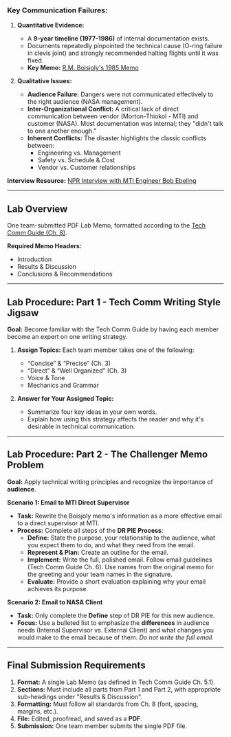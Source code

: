 ### Key Communication Failures:
1.  **Quantitative Evidence:**
    *   A **9-year timeline (1977-1986)** of internal documentation exists.
    *   Documents repeatedly pinpointed the technical cause (O-ring failure in clevis joint) and strongly recommended halting flights until it was fixed.
    *   **Key Memo:** [R.M. Boisjoly's 1985 Memo](https://jodoran.wordpress.com/wp-content/uploads/2011/03/boisjoly-memo_1985.pdf)

2.  **Qualitative Issues:**
    *   **Audience Failure:** Dangers were not communicated effectively to the right audience (NASA management).
    *   **Inter-Organizational Conflict:** A critical lack of direct communication between vendor (Morton-Thiokol - MTI) and customer (NASA). Most documentation was internal; they "didn't talk to one another enough."
    *   **Inherent Conflicts:** The disaster highlights the classic conflicts between:
        *   Engineering vs. Management
        *   Safety vs. Schedule & Cost
        *   Vendor vs. Customer relationships

**Interview Resource:** [NPR Interview with MTI Engineer Bob Ebeling](https://www.npr.org/sections/thetwo-way/2016/01/28/464744781/30-years-after-disaster-challenger-engineer-still-blames-himself)

---

## Lab Overview

One team-submitted PDF Lab Memo, formatted according to the [Tech Comm Guide (Ch. 8)](https://ohiostate.pressbooks.pub/feptechcomm/).

**Required Memo Headers:**
*   Introduction
*   Results & Discussion
*   Conclusions & Recommendations

---

## Lab Procedure: Part 1 - Tech Comm Writing Style Jigsaw

**Goal:** Become familiar with the Tech Comm Guide by having each member become an expert on one writing strategy.

1.  **Assign Topics:** Each team member takes one of the following:
    *   “Concise” & “Precise” (Ch. 3)
    *   “Direct” & “Well Organized” (Ch. 3)
    *   Voice & Tone
    *   Mechanics and Grammar

2.  **Answer for Your Assigned Topic:**
    *   Summarize four key ideas in your own words.
    *   Explain how using this strategy affects the reader and why it's desirable in technical communication.

---

## Lab Procedure: Part 2 - The Challenger Memo Problem

**Goal:** Apply technical writing principles and recognize the importance of **audience**.

**Scenario 1: Email to MTI Direct Supervisor**
*   **Task:** Rewrite the Boisjoly memo's information as a more effective email to a direct supervisor at MTI.
*   **Process:** Complete all steps of the **DR PIE Process**:
    *   **Define:** State the purpose, your relationship to the audience, what you expect them to do, and what they need from the email.
    *   **Represent & Plan:** Create an outline for the email.
    *   **Implement:** Write the full, polished email. Follow email guidelines (Tech Comm Guide Ch. 6). Use names from the original memo for the greeting and your team names in the signature.
    *   **Evaluate:** Provide a short evaluation explaining why your email achieves its purpose.

**Scenario 2: Email to NASA Client**
*   **Task:** Only complete the **Define** step of DR PIE for this new audience.
*   **Focus:** Use a bulleted list to emphasize the **differences** in audience needs (Internal Supervisor vs. External Client) and what changes you would make to the email because of them. *Do not write the full email.*

---

## Final Submission Requirements

1.  **Format:** A single Lab Memo (as defined in Tech Comm Guide Ch. 5.1).
2.  **Sections:** Must include all parts from Part 1 and Part 2, with appropriate sub-headings under "Results & Discussion".
3.  **Formatting:** Must follow all standards from Ch. 8 (font, spacing, margins, etc.).
4.  **File:** Edited, proofread, and saved as a **PDF**.
5.  **Submission:** One team member submits the single PDF file.